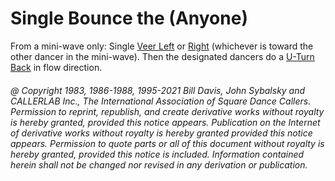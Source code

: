 
# Single Bounce the (Anyone)

From a mini-wave only: Single [Veer Left](../b1/veer.md) or 
[Right](../b1/veer.md) (whichever is toward the
other dancer in the mini-wave). Then the designated dancers do a 
[U-Turn Back](../b1/turn_back.md) in flow direction.

###### @ Copyright 1983, 1986-1988, 1995-2021 Bill Davis, John Sybalsky and CALLERLAB Inc., The International Association of Square Dance Callers. Permission to reprint, republish, and create derivative works without royalty is hereby granted, provided this notice appears. Publication on the Internet of derivative works without royalty is hereby granted provided this notice appears. Permission to quote parts or all of this document without royalty is hereby granted, provided this notice is included. Information contained herein shall not be changed nor revised in any derivation or publication.
